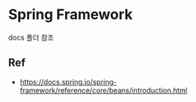 # Spring Framework

docs 폴더 참조

## Ref

* https://docs.spring.io/spring-framework/reference/core/beans/introduction.html